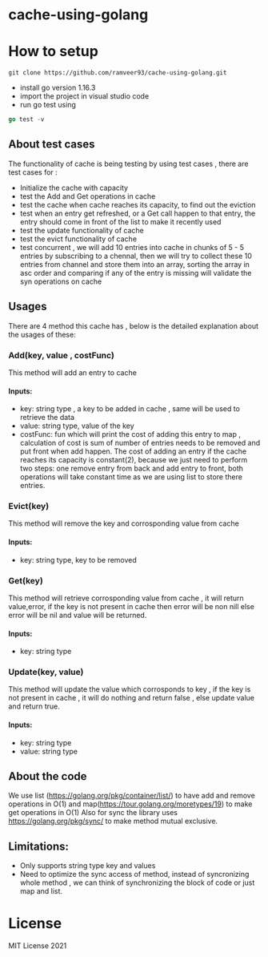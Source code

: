 # cache-using-golang
# How to setup
```git
git clone https://github.com/ramveer93/cache-using-golang.git
```
- install go version 1.16.3
- import the project in visual studio code
- run go test using 
```go
go test -v
```

## About test cases
The functionality of cache is being testing by using test cases , there are test cases for :
- Initialize the cache with capacity
- test the Add and Get operations in cache 
- test the cache when cache reaches its capacity, to find out the eviction 
- test when an entry get refreshed, or a Get call happen to that entry, the entry should come in front of the list to make it recently used
- test the update functionality of cache 
- test the evict functionality of cache 
- test concurrent , we will add 10 entries into cache in chunks of 5 - 5 entries by subscribing to a chennal, then we will try to collect these 10 entries from channel and store them into an array, sorting the array in asc order and comparing if any of the entry is missing will validate the syn operations on cache 

## Usages
There are 4 method this cache has , below is the detailed explanation about the usages of these:

### Add(key, value , costFunc)
This method will add an entry to cache 
#### Inputs:
- key: string type , a key to be added in cache , same will be used to retrieve the data 
- value: string type, value of the key 
- costFunc: fun which will print the cost of adding this entry to map , calculation of cost is sum of number of entries needs to be removed and put front when add happen. The cost of adding an entry if the cache reaches its capacity is constant(2), because we just need to perform two steps: one remove entry from back and add entry to front, both operations will take constant time as we are using list to store there entries.
### Evict(key)
This method will remove the key and corrosponding value from cache 
#### Inputs:
- key: string type, key to be removed
### Get(key)
This method will retrieve corrosponding value from cache , it will return value,error, if the key is not present in cache then error will be non nill else error will be nil and value will be returned.
#### Inputs:
- key: string type
### Update(key, value)
This method will update the value which corrosponds to key , if the key is not present in cache , it will do nothing and return false , else update value and return true.
#### Inputs:
- key: string type
- value: string type

## About the code 
We use list (https://golang.org/pkg/container/list/) to have add and remove operations in O(1) and map(https://tour.golang.org/moretypes/19) to make get operations in O(1)
Also for sync the library uses https://golang.org/pkg/sync/ to make method mutual exclusive.

## Limitations:
- Only supports string type key and values
- Need to optimize the sync access of method, instead of syncronizing whole method , we can think of synchronizing the block of code or just map and list.

# License 
MIT License 2021

